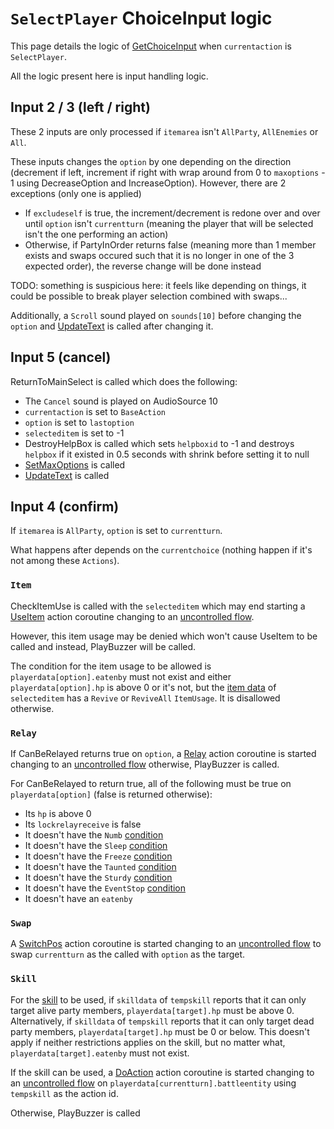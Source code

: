 # `SelectPlayer` ChoiceInput logic
This page details the logic of [GetChoiceInput](../GetChoiceInput.md) when `currentaction` is `SelectPlayer`.

All the logic present here is input handling logic.

## Input 2 / 3 (left / right)
These 2 inputs are only processed if `itemarea` isn't `AllParty`, `AllEnemies` or `All`.

These inputs changes the `option` by one depending on the direction (decrement if left, increment if right with wrap around from 0 to `maxoptions` - 1 using DecreaseOption and IncreaseOption). However, there are 2 exceptions (only one is applied)

- If `excludeself` is true, the increment/decrement is redone over and over until `option` isn't `currentturn` (meaning the player that will be selected isn't the one performing an action)
- Otherwise, if PartyInOrder returns false (meaning more than 1 member exists and swaps occured such that it is no longer in one of the 3 expected order), the reverse change will be done instead

TODO: something is suspicious here: it feels like depending on things, it could be possible to break player selection combined with swaps...

Additionally, a `Scroll` sound played on `sounds[10]` before changing the `option` and [UpdateText](../Visual%20rendering/UpdateText.md) is called after changing it.

## Input 5 (cancel)
ReturnToMainSelect is called which does the following:

- The `Cancel` sound is played on AudioSource 10
- `currentaction` is set to `BaseAction`
- `option` is set to `lastoption`
- `selecteditem` is set to -1
- DestroyHelpBox is called which sets `helpboxid` to -1 and destroys `helpbox` if it existed in 0.5 seconds with shrink before setting it to null
- [SetMaxOptions](SetMaxOptions.md) is called
- [UpdateText](../Visual%20rendering/UpdateText.md) is called

## Input 4 (confirm)
If `itemarea` is `AllParty`, `option` is set to `currentturn`.

What happens after depends on the `currentchoice` (nothing happen if it's not among these `Actions`).

### `Item`
CheckItemUse is called with the `selecteditem` which may end starting a [UseItem](../Battle%20flow/Action%20coroutines/UseItem.md) action coroutine changing to an [uncontrolled flow](../Battle%20flow/Update.md#uncontrolled-flow).

However, this item usage may be denied which won't cause UseItem to be called and instead, PlayBuzzer will be called.

The condition for the item usage to be allowed is `playerdata[option].eatenby` must not exist and either `playerdata[option].hp` is above 0 or it's not, but the [item data](../../TextAsset%20Data/Items%20data.md) of `selecteditem` has a  `Revive` or `ReviveAll` `ItemUsage`. It is disallowed otherwise.

### `Relay`
If CanBeRelayed returns true on `option`, a [Relay](../Battle%20flow/Action%20coroutines/Relay.md) action coroutine is started changing to an [uncontrolled flow](../Battle%20flow/Update.md#uncontrolled-flow) otherwise, PlayBuzzer is called.

For CanBeRelayed to return true, all of the following must be true on `playerdata[option]` (false is returned otherwise):

- Its `hp` is above 0
- Its `lockrelayreceive` is false
- It doesn't have the `Numb` [condition](../Actors%20states/Conditions.md)
- It doesn't have the `Sleep` [condition](../Actors%20states/Conditions.md)
- It doesn't have the `Freeze` [condition](../Actors%20states/Conditions.md)
- It doesn't have the `Taunted` [condition](../Actors%20states/Conditions.md)
- It doesn't have the `Sturdy` [condition](../Actors%20states/Conditions.md)
- It doesn't have the `EventStop` [condition](../Actors%20states/Conditions.md)
- It doesn't have an `eatenby`

### `Swap`
A [SwitchPos](../Battle%20flow/Action%20coroutines/SwitchPos.md) action coroutine is started changing to an [uncontrolled flow](../Battle%20flow/Update.md#uncontrolled-flow) to swap `currentturn` as the called with `option` as the target.

### `Skill`
For the [skill](../../Enums%20and%20IDs/Skills.md) to be used, if `skilldata` of `tempskill` reports that it can only target alive party members, `playerdata[target].hp` must be above 0. Alternatively, if `skilldata` of `tempskill` reports that it can only target dead party members, `playerdata[target].hp` must be 0 or below. This doesn't apply if neither restrictions applies on the skill, but no matter what, `playerdata[target].eatenby` must not exist.

If the skill can be used, a [DoAction](../Battle%20flow/Action%20coroutines/DoAction.md) action coroutine is started changing to an [uncontrolled flow](../Battle%20flow/Update.md#uncontrolled-flow) on `playerdata[currentturn].battleentity` using `tempskill` as the action id.

Otherwise, PlayBuzzer is called